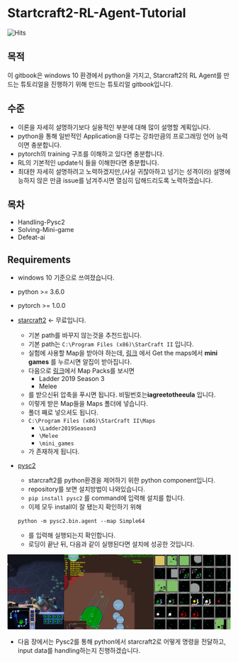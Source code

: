 # Startcraft2-RL-Agent-Tutorial

![Hits](https://hits.seeyoufarm.com/api/count/incr/badge.svg?url=https://github.com/seolhokim/StartCraft2-RL-Agent-Tutorial)
## 목적

이 gitbook은 windows 10 환경에서 python을 가지고, Starcraft2의 RL Agent를 만드는 튜토리얼을 진행하기 위해 만드는 튜토리얼 gitbook입니다.

## 수준

* 이론을 자세히 설명하기보다 실용적인 부분에 대해 많이 설명할 계획입니다.
* python을 통해 일반적인 Application을 다루는 강좌만큼의 프로그래밍 언어 능력이면 충분합니다.
* pytorch의 training 구조를 이해하고 있다면 충분합니다.
* RL의 기본적인 update식 들을 이해한다면 충분합니다.
* 최대한 자세히 설명하려고 노력하겠지만,\(사실 귀찮아하고 넘기는 성격이라\) 설명에 능하지 않은 만큼 issue를 남겨주시면 열심히 답해드리도록 노력하겠습니다.

## 목차

* Handling-Pysc2 
* Solving-Mini-game 
* Defeat-ai

## Requirements

* windows 10 기준으로 쓰여졌습니다.
* python &gt;= 3.6.0
* pytorch &gt;= 1.0.0
* [starcraft2](https://starcraft2.com/ko-kr/) &lt;- 무료입니다.
  * 기본 path를 바꾸지 않는것을 추천드립니다.
  * 기본 path는 `C:\Program Files (x86)\StarCraft II`  입니다.
  * 실험에 사용할 Map을 받아야 하는데, [링크](https://github.com/deepmind/pysc2) 에서 Get the maps에서 **mini games** 를 누르시면 알집이 받아집니다.
  * 다음으로 [링크](https://github.com/Blizzard/s2client-proto#downloads)에서 Map Packs를 보시면 
    * Ladder 2019 Season 3 
    * Melee
  * 를 받으신뒤 압축을 푸시면 됩니다. 비밀번호는**iagreetotheeula** 입니다.
  * 이렇게 받은 Map들을 Maps 폴더에 넣습니다.
  * 폴더 째로 넣으셔도 됩니다.
  * `C:\Program Files (x86)\StarCraft II\Maps`
    * `\Ladder2019Season3`
    * `\Melee`
    * `\mini_games`
  * 가 존재하게 됩니다.
* [pysc2](https://github.com/deepmind/pysc2)
  * starcraft2를 python환경을 제어하기 위한 python component입니다.  
  * repository를 보면 설치방법이 나와있습니다.
  * `pip install pysc2` 를 command에 입력해 설치를 합니다.
  *  이제 모두 install이 잘 됐는지 확인하기 위해 

    ```text
    python -m pysc2.bin.agent --map Simple64
    ```

  * 를 입력해 실행되는지 확인합니다. 
  * 로딩이 끝난 뒤, 다음과 같이 실행된다면 설치에 성공한 것입니다.

![](.gitbook/assets/.png.png)

* 다음 장에서는 Pysc2를 통해 python에서 starcraft2로 어떻게 명령을 전달하고, input data를 handling하는지 진행하겠습니다.

